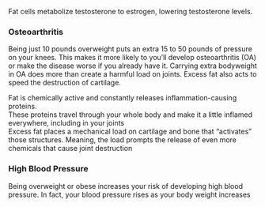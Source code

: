 Fat cells metabolize testosterone to estrogen, lowering testosterone levels.   

### Osteoarthritis  
Being just 10 pounds overweight puts an extra 15 to 50 pounds of pressure on your knees. This makes it more likely to you’ll develop osteoarthritis (OA) or make the disease worse if you already have it. Carrying extra bodyweight in OA does more than create a harmful load on joints. Excess fat also acts to speed the destruction of cartilage.


Fat is chemically active and constantly releases inflammation-causing proteins.   
These proteins travel through your whole body and make it a little inflamed everywhere, including in your joints  
Excess fat places a mechanical load on cartilage and bone that “activates” those structures. Meaning, the load prompts the release of even more chemicals that cause joint destruction  

### High Blood Pressure  
Being overweight or obese increases your risk of developing high blood pressure. In fact,
your blood pressure rises as your body weight increases
